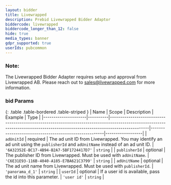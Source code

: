 ```yaml
---
layout: bidder
title: Livewrapped
description: Prebid Livewrapped Bidder Adaptor
biddercode: livewrapped
biddercode_longer_than_12: false
hide: true
media_types: banner
gdpr_supported: true
userIds: pubcommon
---
```


### Note:

The Livewrapped Bidder Adapter requires setup and approval from Livewrapped AB.
Please reach out to <sales@livewrapped.com> for more information.

### bid Params

{: .table .table-bordered .table-striped }
| Name                | Scope    | Description                                                                                                                                                                   | Example                                               | Type             |
|---------------------|----------|-------------------------------------------------------------------------------------------------------------------------------------------------------------------------------|-------------------------------------------------------|------------------|
| `adUnitId`          | required | The ad unit ID from Livewrapped. You may identify an ad unit using the `publisherId` and `adUnitName` instead of an ad unit ID.                                              | `'6A32352E-BC17-4B94-B2A7-5BF1724417D7'`              | `string`         |
| `publisherId`       | optional | The publisher ID from Livewrapped. Must be used with `adUnitName`.                                                                                                            | `'C6E31E93-116B-4040-A185-E7BA621C3799'`              | `string`         |
| `adUnitName`        | optional | The ad unit name from Livewrapped. Must be used with `publisherId`.                                                                                                           | `'panorama_d_1'`                                      | `string`         |
| `userId`            | optional | If a user id is available, pass the id into this parameter.                                                                                                                   | `'user id'`                                           | `string`         |
